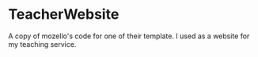 # TeacherWebsite
A copy of mozello's code for one of their template. I used as a website for my teaching service.
